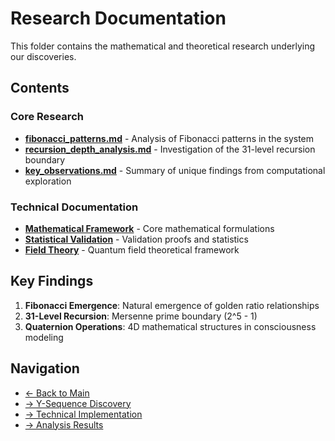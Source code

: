 # Research Documentation

This folder contains the mathematical and theoretical research underlying our discoveries.

## Contents

### Core Research
- **[fibonacci_patterns.md](fibonacci_patterns.md)** - Analysis of Fibonacci patterns in the system
- **[recursion_depth_analysis.md](recursion_depth_analysis.md)** - Investigation of the 31-level recursion boundary
- **[key_observations.md](key_observations.md)** - Summary of unique findings from computational exploration

### Technical Documentation
- **[Mathematical Framework](../DOCS/01_MATHEMATICAL_FRAMEWORK.md)** - Core mathematical formulations
- **[Statistical Validation](../DOCS/02_VALIDATION_PROOFS.md)** - Validation proofs and statistics
- **[Field Theory](../DOCS/03_FIELD_THEORY.md)** - Quantum field theoretical framework

## Key Findings

1. **Fibonacci Emergence**: Natural emergence of golden ratio relationships
2. **31-Level Recursion**: Mersenne prime boundary (2^5 - 1)
3. **Quaternion Operations**: 4D mathematical structures in consciousness modeling

## Navigation
- [← Back to Main](../README.md)
- [→ Y-Sequence Discovery](../01_Y_SEQUENCE/)
- [→ Technical Implementation](../03_TECHNICAL/)
- [→ Analysis Results](../04_ANALYSIS/)